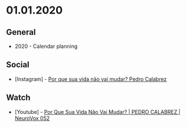 # 01.01.2020

## General

- 2020 - Calendar planning

## Social

- \[Instagram\] - [Por que sua vida não vai mudar? Pedro Calabrez](https://www.instagram.com/p/B6yqsQjp8UP/)

## Watch

- \[Youtube\] - [Por Que Sua Vida Não Vai Mudar? | PEDRO CALABREZ | NeuroVox 052](https://www.youtube.com/watch?v=3ecVRlzc0H0)
